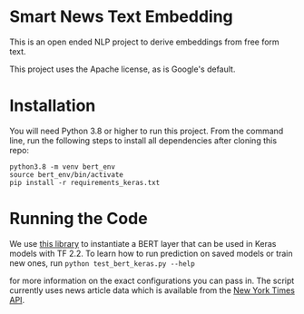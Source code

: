 # Smart News Text Embedding

This is an open ended NLP project to derive embeddings from free form text.

This project uses the Apache license, as is Google's default.

# Installation

You will need Python 3.8 or higher to run this project. From the command line, run the following steps to install all dependencies after cloning this repo:

```
python3.8 -m venv bert_env
source bert_env/bin/activate
pip install -r requirements_keras.txt
```

# Running the Code

We use [this library](https://pypi.org/project/bert-for-tf2/) to instantiate a BERT layer that can be used in Keras models with TF 2.2. To learn how to run prediction on saved models or train new ones, run `python test_bert_keras.py --help`


for more information on the exact configurations you can pass in. The script currently uses news article data which is available from the [New York Times API](https://developer.nytimes.com/).
